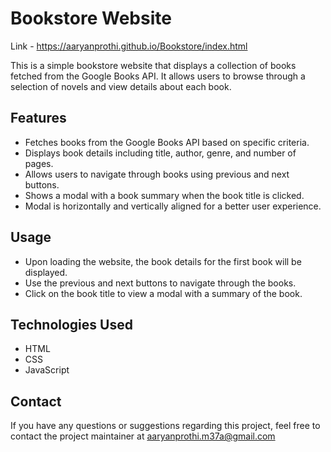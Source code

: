 # Bookstore Website

Link - https://aaryanprothi.github.io/Bookstore/index.html

This is a simple bookstore website that displays a collection of books fetched from the Google Books API. It allows users to browse through a selection of novels and view details about each book.

## Features

- Fetches books from the Google Books API based on specific criteria.
- Displays book details including title, author, genre, and number of pages.
- Allows users to navigate through books using previous and next buttons.
- Shows a modal with a book summary when the book title is clicked.
- Modal is horizontally and vertically aligned for a better user experience.

## Usage

- Upon loading the website, the book details for the first book will be displayed.
- Use the previous and next buttons to navigate through the books.
- Click on the book title to view a modal with a summary of the book.

## Technologies Used

- HTML
- CSS
- JavaScript

## Contact

If you have any questions or suggestions regarding this project, feel free to contact the project maintainer at aaryanprothi.m37a@gmail.com

